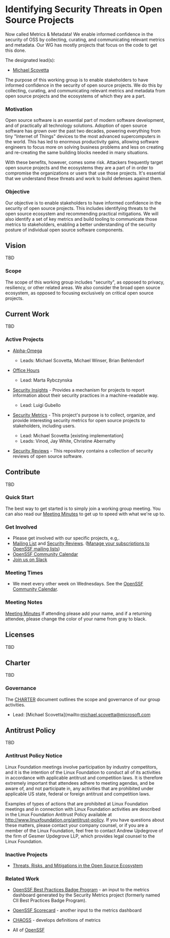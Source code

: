 # Identifying Security Threats in Open Source Projects

Now called Metrics & Metadata! We enable informed confidence in the security of OSS by collecting, curating, and communicating relevant metrics and metadata. Our WG has mostly projects that focus on the code to get this done.


 The designated lead(s):
- [Michael Scovetta](https://github.com/scovetta)

The purpose of this working group is to enable stakeholders to have informed
confidence in the security of open source projects. We do this by collecting,
curating, and communicating relevant metrics and metadata from open source
projects and the ecosystems of which they are a part.

### Motivation

Open source software is an essential part of modern software development, and
of practically all technology solutions. Adoption of open source software has
grown over the past two decades, powering everything from tiny "Internet of
Things" devices to the most advanced supercomputers in the world. This has led
to enormous productivity gains, allowing software engineers to focus more on
solving business problems and less on creating and re-creating the same
building blocks needed in many situations.

With these benefits, however, comes some risk. Attackers frequently target
open source projects and the ecosystems they are a part of in order to 
compromise the organizations or users that use those projects. It's
essential that we understand these threats and work to build defenses against
them.

### Objective

Our objective is to enable stakeholders to have informed confidence in the
security of open source projects. This includes identifying threats to the
open source ecosystem and recommending practical mitigations. We will also
identify a set of key metrics and build tooling to communicate those metrics
to stakeholders, enabling a better understanding of the security posture of
individual open source software components.

## Vision

TBD

### Scope

The scope of this working group includes "security", as opposed to privacy,
resiliency, or other related areas. We also consider the broad open source
ecosystem, as opposed to focusing exclusively on critical open source projects.

## Current Work

TBD

### Active Projects

* [Alpha-Omega](https://openssf.org/community/alpha-omega)
  * Leads: Michael Scovetta, Michael Winser, Brian Behlendorf

* [Office Hours](https://openssf.slack.com/archives/C03LTHA6M61)
  * Lead: Marta Rybczynska

* [Security Insights](https://github.com/ossf/security-insights-spec) - Provides a mechanism for projects to report information about their security practices in a machine-readable way.
  * Lead: Luigi Gubello

* [Security Metrics](https://metrics.openssf.org) -
  This project's purpose is to collect, organize, and provide interesting security metrics for
  open source projects to stakeholders, including users.
  * Lead: Michael Scovetta [existing implementation]
  * Leads: Vinod, Jay White, Christine Abernathy

* [Security Reviews](https://github.com/ossf/security-reviews) -
  This repository contains a collection of security reviews of open source software.

## Contribute

TBD

### Quick Start

The best way to get started is to simply join a working group meeting. You can also
read our [Meeting Minutes](https://docs.google.com/document/d/1AfI0S6VjBCO0ZkULCYZGHuzzW8TPqO3zYxRjzmKvUB4/edit?usp=sharing) to get up to speed with what we're up to.

### Get Involved

* Please get involved with our specific projects, e.g,.
* [Mailing List](https://lists.openssf.org/g/openssf-wg-security-threats) and [Security Reviews](https://github.com/ossf/security-reviews).
  ([Manage your subscriptions to OpenSSF mailing lists](https://lists.openssf.org/g/main/subgroups))
* [OpenSSF Community Calendar](https://calendar.google.com/calendar?cid=czYzdm9lZmhwNWk5cGZsdGI1cTY3bmdwZXNAZ3JvdXAuY2FsZW5kYXIuZ29vZ2xlLmNvbQ)
* [Join us on Slack](https://openssf.slack.com/archives/C01A50B978T)

### Meeting Times

* We meet every other week on Wednesdays. See the
  [OpenSSF Community Calendar](https://calendar.google.com/calendar?cid=czYzdm9lZmhwNWk5cGZsdGI1cTY3bmdwZXNAZ3JvdXAuY2FsZW5kYXIuZ29vZ2xlLmNvbQ).

### Meeting Notes

[Meeting Minutes](https://docs.google.com/document/d/14_ILDhSK3ymKqUTQeQBRgJKgfiy_ePoGZIe8s7p3K5E/edit?usp=sharing) If attending please add your name, and if a returning attendee, please change the color of your name from gray to black.

## Licenses

TBD

## Charter

TBD

### Governance

The [CHARTER](https://github.com/ossf/wg-identifying-security-threats/blob/main/CHARTER.md)
document outlines the scope and governance of our group activities.

* Lead: [Michael Scovetta](mailto:michael.scovetta@microsoft.com

## Antitrust Policy

TBD

### Antitrust Policy Notice

Linux Foundation meetings involve participation by industry competitors, and it is the intention of the Linux Foundation to conduct all of its activities in accordance with applicable antitrust and competition laws. It is therefore extremely important that attendees adhere to meeting agendas, and be aware of, and not participate in, any activities that are prohibited under applicable US state, federal or foreign antitrust and competition laws.

Examples of types of actions that are prohibited at Linux Foundation meetings and in connection with Linux Foundation activities are described in the Linux Foundation Antitrust Policy available at <http://www.linuxfoundation.org/antitrust-policy>. If you have questions about these matters, please contact your company counsel, or if you are a member of the Linux Foundation, feel free to contact Andrew Updegrove of the firm of Gesmer Updegrove LLP, which provides legal counsel to the Linux Foundation.

### Inactive Projects

* [Threats, Risks, and Mitigations in the Open Source Ecosystem](https://github.com/ossf/wg-identifying-security-threats/blob/main/publications/threats-risks-mitigations/v1.1/Threats%2C%20Risks%2C%20and%20Mitigations%20in%20the%20Open%20Source%20Ecosystem%20-%20v1.1.pdf)

### Related Work

* [OpenSSF Best Practices Badge Program](https://bestpractices.coreinfrastructure.org/) - an input to the metrics dashboard generated by the Security Metrics project (formerly named CII Best Practices Badge Program).
* [OpenSSF Scorecard](https://github.com/ossf/scorecard) - another input to the metrics dashboard

* [CHAOSS](https://chaoss.community) - develops definitions of metrics

* All of [OpenSSF](https://openssf.org/)